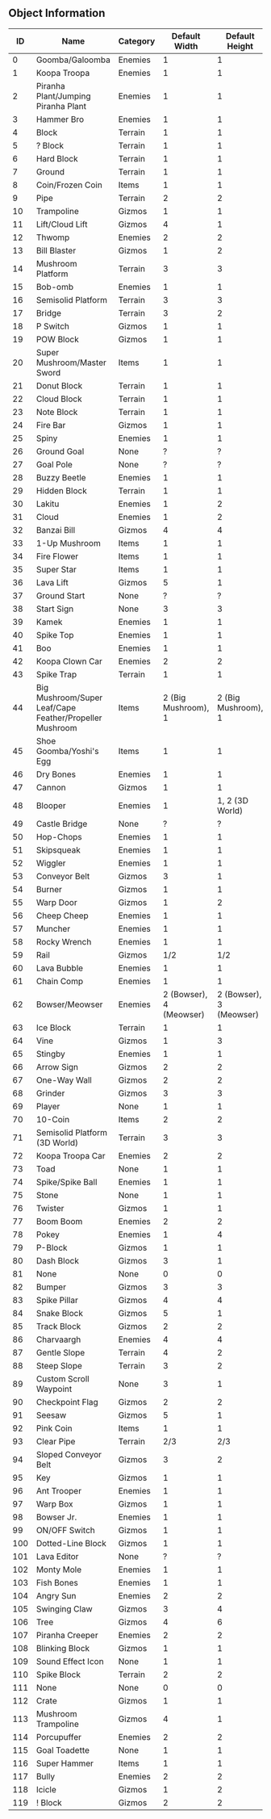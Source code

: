 ## Object Information

| ID  | Name                                                    | Category | Default Width           | Default Height          |
|-----|---------------------------------------------------------|----------|-------------------------|-------------------------|
| 0   | Goomba/Galoomba                                         | Enemies  | 1                       | 1                       |
| 1   | Koopa Troopa                                            | Enemies  | 1                       | 1                       |
| 2   | Piranha Plant/Jumping Piranha Plant                     | Enemies  | 1                       | 1                       |
| 3   | Hammer Bro                                              | Enemies  | 1                       | 1                       |
| 4   | Block                                                   | Terrain  | 1                       | 1                       |
| 5   | ? Block                                                 | Terrain  | 1                       | 1                       |
| 6   | Hard Block                                              | Terrain  | 1                       | 1                       |
| 7   | Ground                                                  | Terrain  | 1                       | 1                       |
| 8   | Coin/Frozen Coin                                        | Items    | 1                       | 1                       |
| 9   | Pipe                                                    | Terrain  | 2                       | 2                       |
| 10  | Trampoline                                              | Gizmos   | 1                       | 1                       |
| 11  | Lift/Cloud Lift                                         | Gizmos   | 4                       | 1                       |
| 12  | Thwomp                                                  | Enemies  | 2                       | 2                       |
| 13  | Bill Blaster                                            | Gizmos   | 1                       | 2                       |
| 14  | Mushroom Platform                                       | Terrain  | 3                       | 3                       |
| 15  | Bob-omb                                                 | Enemies  | 1                       | 1                       |
| 16  | Semisolid Platform                                      | Terrain  | 3                       | 3                       |
| 17  | Bridge                                                  | Terrain  | 3                       | 2                       |
| 18  | P Switch                                                | Gizmos   | 1                       | 1                       |
| 19  | POW Block                                               | Gizmos   | 1                       | 1                       |
| 20  | Super Mushroom/Master Sword                             | Items    | 1                       | 1                       |
| 21  | Donut Block                                             | Terrain  | 1                       | 1                       |
| 22  | Cloud Block                                             | Terrain  | 1                       | 1                       |
| 23  | Note Block                                              | Terrain  | 1                       | 1                       |
| 24  | Fire Bar                                                | Gizmos   | 1                       | 1                       |
| 25  | Spiny                                                   | Enemies  | 1                       | 1                       |
| 26  | Ground Goal                                             | None     | ?                       | ?                       |
| 27  | Goal Pole                                               | None     | ?                       | ?                       |
| 28  | Buzzy Beetle                                            | Enemies  | 1                       | 1                       |
| 29  | Hidden Block                                            | Terrain  | 1                       | 1                       |
| 30  | Lakitu                                                  | Enemies  | 1                       | 2                       |
| 31  | Cloud                                                   | Enemies  | 1                       | 2                       |
| 32  | Banzai Bill                                             | Gizmos   | 4                       | 4                       |
| 33  | 1-Up Mushroom                                           | Items    | 1                       | 1                       |
| 34  | Fire Flower                                             | Items    | 1                       | 1                       |
| 35  | Super Star                                              | Items    | 1                       | 1                       |
| 36  | Lava Lift                                               | Gizmos   | 5                       | 1                       |
| 37  | Ground Start                                            | None     | ?                       | ?                       |
| 38  | Start Sign                                              | None     | 3                       | 3                       |
| 39  | Kamek                                                   | Enemies  | 1                       | 1                       |
| 40  | Spike Top                                               | Enemies  | 1                       | 1                       |
| 41  | Boo                                                     | Enemies  | 1                       | 1                       |
| 42  | Koopa Clown Car                                         | Enemies  | 2                       | 2                       |
| 43  | Spike Trap                                              | Terrain  | 1                       | 1                       |
| 44  | Big Mushroom/Super Leaf/Cape Feather/Propeller Mushroom | Items    | 2 (Big Mushroom), 1     | 2 (Big Mushroom), 1     |
| 45  | Shoe Goomba/Yoshi's Egg                                 | Items    | 1                       | 1                       |
| 46  | Dry Bones                                               | Enemies  | 1                       | 1                       |
| 47  | Cannon                                                  | Gizmos   | 1                       | 1                       |
| 48  | Blooper                                                 | Enemies  | 1                       | 1, 2 (3D World)         |
| 49  | Castle Bridge                                           | None     | ?                       | ?                       |
| 50  | Hop-Chops                                               | Enemies  | 1                       | 1                       |
| 51  | Skipsqueak                                              | Enemies  | 1                       | 1                       |
| 52  | Wiggler                                                 | Enemies  | 1                       | 1                       |
| 53  | Conveyor Belt                                           | Gizmos   | 3                       | 1                       |
| 54  | Burner                                                  | Gizmos   | 1                       | 1                       |
| 55  | Warp Door                                               | Gizmos   | 1                       | 2                       |
| 56  | Cheep Cheep                                             | Enemies  | 1                       | 1                       |
| 57  | Muncher                                                 | Enemies  | 1                       | 1                       |
| 58  | Rocky Wrench                                            | Enemies  | 1                       | 1                       |
| 59  | Rail                                                    | Gizmos   | 1/2                     | 1/2                     |
| 60  | Lava Bubble                                             | Enemies  | 1                       | 1                       |
| 61  | Chain Comp                                              | Enemies  | 1                       | 1                       |
| 62  | Bowser/Meowser                                          | Enemies  | 2 (Bowser), 4 (Meowser) | 2 (Bowser), 3 (Meowser) |
| 63  | Ice Block                                               | Terrain  | 1                       | 1                       |
| 64  | Vine                                                    | Gizmos   | 1                       | 3                       |
| 65  | Stingby                                                 | Enemies  | 1                       | 1                       |
| 66  | Arrow Sign                                              | Gizmos   | 2                       | 2                       |
| 67  | One-Way Wall                                            | Gizmos   | 2                       | 2                       |
| 68  | Grinder                                                 | Gizmos   | 3                       | 3                       |
| 69  | Player                                                  | None     | 1                       | 1                       |
| 70  | 10-Coin                                                 | Items    | 2                       | 2                       |
| 71  | Semisolid Platform (3D World)                           | Terrain  | 3                       | 3                       |
| 72  | Koopa Troopa Car                                        | Enemies  | 2                       | 2                       |
| 73  | Toad                                                    | None     | 1                       | 1                       |
| 74  | Spike/Spike Ball                                        | Enemies  | 1                       | 1                       |
| 75  | Stone                                                   | None     | 1                       | 1                       |
| 76  | Twister                                                 | Gizmos   | 1                       | 1                       |
| 77  | Boom Boom                                               | Enemies  | 2                       | 2                       |
| 78  | Pokey                                                   | Enemies  | 1                       | 4                       |
| 79  | P-Block                                                 | Gizmos   | 1                       | 1                       |
| 80  | Dash Block                                              | Gizmos   | 3                       | 1                       |
| 81  | None                                                    | None     | 0                       | 0                       |
| 82  | Bumper                                                  | Gizmos   | 3                       | 3                       |
| 83  | Spike Pillar                                            | Gizmos   | 4                       | 4                       |
| 84  | Snake Block                                             | Gizmos   | 5                       | 1                       |
| 85  | Track Block                                             | Gizmos   | 2                       | 2                       |
| 86  | Charvaargh                                              | Enemies  | 4                       | 4                       |
| 87  | Gentle Slope                                            | Terrain  | 4                       | 2                       |
| 88  | Steep Slope                                             | Terrain  | 3                       | 2                       |
| 89  | Custom Scroll Waypoint                                  | None     | 3                       | 1                       |
| 90  | Checkpoint Flag                                         | Gizmos   | 2                       | 2                       |
| 91  | Seesaw                                                  | Gizmos   | 5                       | 1                       |
| 92  | Pink Coin                                               | Items    | 1                       | 1                       |
| 93  | Clear Pipe                                              | Terrain  | 2/3                     | 2/3                     |
| 94  | Sloped Conveyor Belt                                    | Gizmos   | 3                       | 2                       |
| 95  | Key                                                     | Gizmos   | 1                       | 1                       |
| 96  | Ant Trooper                                             | Enemies  | 1                       | 1                       |
| 97  | Warp Box                                                | Gizmos   | 1                       | 1                       |
| 98  | Bowser Jr.                                              | Enemies  | 1                       | 1                       |
| 99  | ON/OFF Switch                                           | Gizmos   | 1                       | 1                       |
| 100 | Dotted-Line Block                                       | Gizmos   | 1                       | 1                       |
| 101 | Lava Editor                                             | None     | ?                       | ?                       |
| 102 | Monty Mole                                              | Enemies  | 1                       | 1                       |
| 103 | Fish Bones                                              | Enemies  | 1                       | 1                       |
| 104 | Angry Sun                                               | Enemies  | 2                       | 2                       |
| 105 | Swinging Claw                                           | Gizmos   | 3                       | 4                       |
| 106 | Tree                                                    | Gizmos   | 4                       | 6                       |
| 107 | Piranha Creeper                                         | Enemies  | 2                       | 2                       |
| 108 | Blinking Block                                          | Gizmos   | 1                       | 1                       |
| 109 | Sound Effect Icon                                       | None     | 1                       | 1                       |
| 110 | Spike Block                                             | Terrain  | 2                       | 2                       |
| 111 | None                                                    | None     | 0                       | 0                       |
| 112 | Crate                                                   | Gizmos   | 1                       | 1                       |
| 113 | Mushroom Trampoline                                     | Gizmos   | 4                       | 1                       |
| 114 | Porcupuffer                                             | Enemies  | 2                       | 2                       |
| 115 | Goal Toadette                                           | None     | 1                       | 1                       |
| 116 | Super Hammer                                            | Items    | 1                       | 1                       |
| 117 | Bully                                                   | Enemies  | 2                       | 2                       |
| 118 | Icicle                                                  | Gizmos   | 1                       | 2                       |
| 119 | ! Block                                                 | Gizmos   | 2                       | 2                       |
